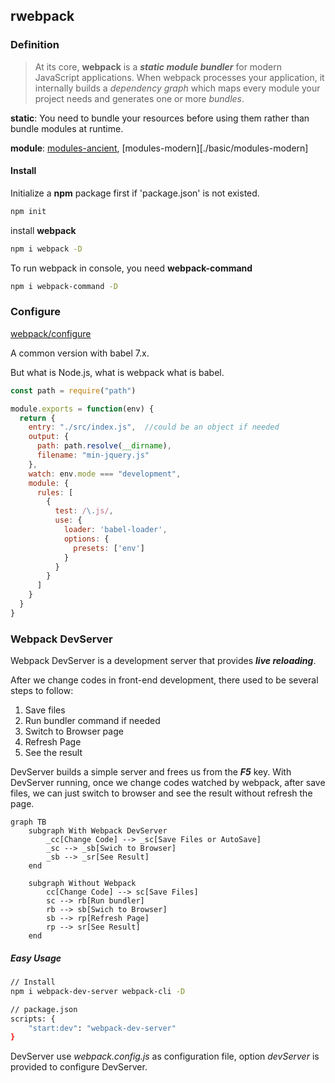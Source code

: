 ## rwebpack

### Definition 

> At its core, **webpack** is a ***static module bundler*** for modern JavaScript applications. When webpack processes your application, it internally builds a *dependency graph* which maps every module your project needs and generates one or more *bundles*.

**static**: You need to bundle your resources before using them rather than bundle modules at runtime.

**module**: [modules-ancient](./basic/modules-ancient), [modules-modern][./basic/modules-modern]



#### Install

Initialize a **npm** package first if 'package.json' is not existed.

```bash
npm init
```

install **webpack**

```bash
npm i webpack -D
```

To run webpack in console, you need **webpack-command**

```bash
npm i webpack-command -D
```



### Configure

[webpack/configure](https://webpack.js.org/configuration/)

A common version with babel 7.x.

But what is Node.js, what is webpack what is babel.

```javascript
const path = require("path")

module.exports = function(env) {
  return {
    entry: "./src/index.js",  //could be an object if needed
    output: {
      path: path.resolve(__dirname),
      filename: "min-jquery.js"
    },
    watch: env.mode === "development",
    module: {
      rules: [
        {
          test: /\.js/,
          use: {
            loader: 'babel-loader',
            options: {
              presets: ['env']
            }
          }
        }
      ]
    }
  }
}
```



### Webpack DevServer

Webpack DevServer is a development server that provides ***live reloading***. 

After we change codes in front-end development, there used to be several steps to follow: 

1. Save files
2. Run bundler command if needed
3. Switch to Browser page
4. Refresh Page
5. See the result

DevServer builds a simple server and frees us from the ***F5*** key. With DevServer running, once we change codes watched by webpack, after save files, we can just switch to browser and see the result without refresh the page. 

```mermaid
graph TB
    subgraph With Webpack DevServer
        _cc[Change Code] --> _sc[Save Files or AutoSave]
        _sc --> _sb[Swich to Browser]
        _sb --> _sr[See Result]
    end
  
    subgraph Without Webpack
        cc[Change Code] --> sc[Save Files]
        sc --> rb[Run bundler]
        rb --> sb[Swich to Browser]
        sb --> rp[Refresh Page]
        rp --> sr[See Result]
    end
```

##### Easy Usage

```bash
// Install
npm i webpack-dev-server webpack-cli -D

// package.json
scripts: {
    "start:dev": "webpack-dev-server"
}
```

DevServer use *webpack.config.js* as configuration file, option *devServer* is provided to configure DevServer.